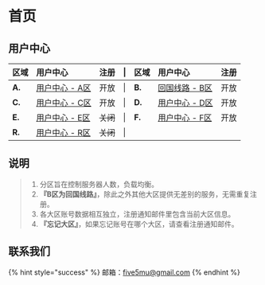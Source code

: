 # 首页

## 用户中心

| 区域 | 用户中心 | 注册 | \| | 区域 | 用户中心 | 注册 |
| :--- | :--- | :--- | :--- | :--- | :--- | :--- |
| **A.** | ​[用户中心 - A区](https://a.ss4user.com/)​ | 开放 | \| | **B.** | ​[回国线路 - B区](https://b.ss4user.com/)​ | 开放 |
| **C.** | ​[用户中心 - C区](https://c.ss4user.com/)​ | 开放 | \| | **D.** | ​[用户中心 - D区](https://d.ss4user.com/)​ | 开放 |
| **E.** | ​[用户中心 - E区](https://e.ss4user.com/)​ | ~~关闭~~ | \| | **F.** | ​[用户中心 - F区](https://f.lmoutcn.xyz/)​ | 开放 |
| **R.** | ​[用户中心 - R区](https://r.ss4user.com/)​ | ~~关闭~~ | \| | ​ | ​ | ​ |

## 说明   <a id="shuo-ming"></a>

> 1. 分区旨在控制服务器人数，负载均衡。
> 2. **『B区为回国线路』**，除此之外其他大区提供无差别的服务，无需重复注册。
> 3. 各大区账号数据相互独立，注册通知邮件里包含当前大区信息。
> 4. **『忘记大区』**，如果忘记账号在哪个大区，请查看注册通知邮件。

## 联系我们   <a id="lian-xi-wo-men"></a>

{% hint style="success" %}
邮箱：[five5mu@gmail.com](mailto:five5mu@gmail.com)​
{% endhint %}

